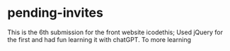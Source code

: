 # pending-invites
This is the 6th submission for the front website icodethis;
Used jQuery for the first and had fun learning it with chatGPT.
To more learning
